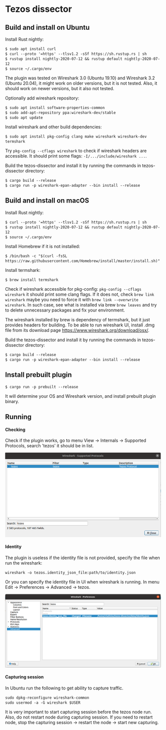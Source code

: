# Tezos dissector

## Build and install on Ubuntu

Install Rust nightly:

```
$ sudo apt install curl
$ curl --proto '=https' --tlsv1.2 -sSf https://sh.rustup.rs | sh
$ rustup install nightly-2020-07-12 && rustup default nightly-2020-07-12
$ source ~/.cargo/env
```

The plugin was tested on Wireshark 3.0 (Ubuntu 19.10) and Wireshark 3.2 (Ubuntu 20.04), it might work on older versions, but it is not tested. Also, it should work on newer versions, but it also not tested.

Optionally add wireshark repository:

```
$ sudo apt install software-properties-common
$ sudo add-apt-repository ppa:wireshark-dev/stable
$ sudo apt update
```

Install wireshark and other build dependencies:

```
$ sudo apt install pkg-config clang make wireshark wireshark-dev termshark
```

Try `pkg-config --cflags wireshark` to check if wireshark headers are accessible. It should print some flags: `-I/.../include/wireshark ...`.

Build the tezos-dissector and install it by running the commands in tezos-dissector directory:

```
$ cargo build --release
$ cargo run -p wireshark-epan-adapter --bin install --release
```

## Build and install on macOS

Install Rust nightly:

```
$ curl --proto '=https' --tlsv1.2 -sSf https://sh.rustup.rs | sh
$ rustup install nightly-2020-07-12 && rustup default nightly-2020-07-12
$ source ~/.cargo/env
```

Install Homebrew if it is not installed:

```
$ /bin/bash -c "$(curl -fsSL https://raw.githubusercontent.com/Homebrew/install/master/install.sh)"
```

Install termshark:

```
$ brew install termshark
```

Check if wireshark accessible for pkg-config: `pkg-config --cflags wireshark` it should print some clang flags. If it does not, check `brew link wireshark` maybe you need to force it with `brew link --overwrite wireshark`. In such case, see what is installed via brew `brew leaves` and try to delete unnecessary packages and fix your environment.

The wireshark installed by brew is dependency of termshark, but it just provides headers for building. To be able to run wireshark UI, install .dmg file from its download page https://www.wireshark.org/download/osx/.

Build the tezos-dissector and install it by running the commands in tezos-dissector directory:

```
$ cargo build --release
$ cargo run -p wireshark-epan-adapter --bin install --release
```

## Install prebuilt plugin

```
$ cargo run -p prebuilt --release
```

It will determine your OS and Wireshark version, and install prebuilt plugin binary.

## Running

#### Checking

Check if the plugin works, go to menu View -> Internals -> Supported Protocols, search 'tezos' it should be in list.

![s0](doc/Screenshot_0.png "Check")

#### Identity

The plugin is useless if the identity file is not provided, specify the file when run the wireshark:

```
wireshark -o tezos.identity_json_file:path/to/identity.json
```

Or you can specify the identity file in UI when wireshark is running. In menu Edit -> Preferences -> Advanced -> tezos.

![s1](doc/Screenshot_1.png "Identity")

#### Capturing session

In Ubuntu run the following to get ability to capture traffic.

```
sudo dpkg-reconfigure wireshark-common
sudo usermod -a -G wireshark $USER
```

It is very important to start capturing session before the tezos node run. Also, do not restart node during capturing session. If you need to restart node, stop the capturing session -> restart the node -> start new capturing.
